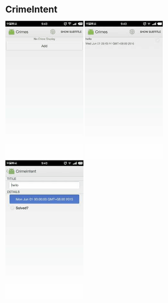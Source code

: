 # CrimeIntent
![](https://raw.githubusercontent.com/Pr-Jiang/CrimeIntent/master/previewgif/CrimeIntent1.gif)
![](https://raw.githubusercontent.com/Pr-Jiang/CrimeIntent/master/previewgif/CrimeIntent2.gif)
![](https://raw.githubusercontent.com/Pr-Jiang/CrimeIntent/master/previewgif/CrimeIntent3.gif)

